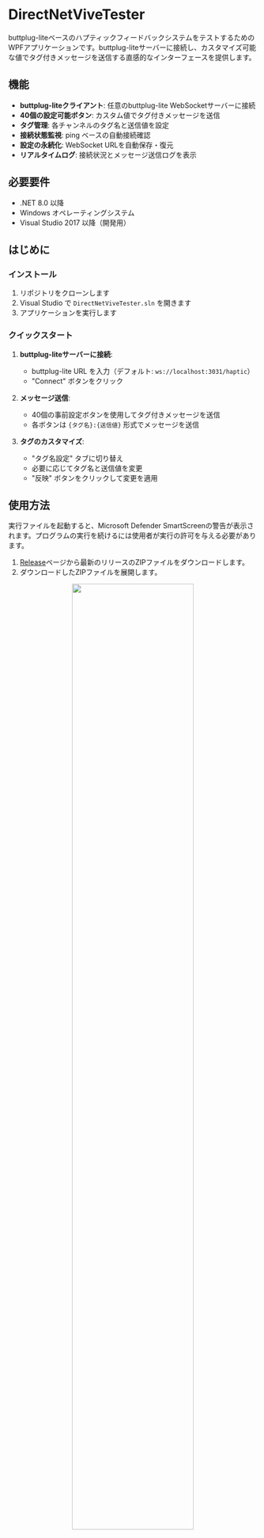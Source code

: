 # DirectNetViveTester

buttplug-liteベースのハプティックフィードバックシステムをテストするためのWPFアプリケーションです。buttplug-liteサーバーに接続し、カスタマイズ可能な値でタグ付きメッセージを送信する直感的なインターフェースを提供します。

## 機能

- **buttplug-liteクライアント**: 任意のbuttplug-lite WebSocketサーバーに接続
- **40個の設定可能ボタン**: カスタム値でタグ付きメッセージを送信
- **タグ管理**: 各チャンネルのタグ名と送信値を設定
- **接続状態監視**: ping ベースの自動接続確認
- **設定の永続化**: WebSocket URLを自動保存・復元
- **リアルタイムログ**: 接続状況とメッセージ送信ログを表示

## 必要要件

- .NET 8.0 以降
- Windows オペレーティングシステム
- Visual Studio 2017 以降（開発用）

## はじめに

### インストール

1. リポジトリをクローンします
2. Visual Studio で `DirectNetViveTester.sln` を開きます
3. アプリケーションを実行します

### クイックスタート

1. **buttplug-liteサーバーに接続**:
   - buttplug-lite URL を入力（デフォルト: `ws://localhost:3031/haptic`）
   - "Connect" ボタンをクリック

2. **メッセージ送信**:
   - 40個の事前設定ボタンを使用してタグ付きメッセージを送信
   - 各ボタンは `{タグ名}:{送信値}` 形式でメッセージを送信

3. **タグのカスタマイズ**:
   - "タグ名設定" タブに切り替え
   - 必要に応じてタグ名と送信値を変更
   - "反映" ボタンをクリックして変更を適用

## 使用方法

実行ファイルを起動すると、Microsoft Defender SmartScreenの警告が表示されます。プログラムの実行を続けるには使用者が実行の許可を与える必要があります。

1. [Release](https://github.com/ashio-t/DirectNetVibeTester/releases)ページから最新のリリースのZIPファイルをダウンロードします。
1. ダウンロードしたZIPファイルを展開します。
<p align="center">
<img src="images/zipfile.png" width=70%>
</p>
1. `DirectNetViveTester.exe`をダブルクリックして実行します。
1. "Windows Defender SmartScreen……"の警告が表示されるので、`詳細情報`をクリックします。
<p align="center">
<img src="images/windows_defender_smartscreen1.png" width=70%>
</p>
1. "Windows Defender SmartScreen……"ウィンドウを横にスクロールして右側の`実行`ボタンを見つけ、クリックし、実行に許可を与えてください。
<p align="center">
<img src="images/windows_defender_smartscreen2.png" width=70%>
</p>
1. デフォルトで表示されているURLを参考に、接続したいbuttplug-liteサーバーのURLを入力し、`Connect`ボタンをクリックしてください。接続成功のメッセージが表示されたら、正常に接続されています。`CN1:a`から始まるボタンを押すと、それぞれのタグ名と送信値でメッセージが送信されます。
<p align="center">
<img src="images/DirectNetViveTester.png" width=70%>
</p>

### デフォルト設定

アプリケーションには40個の事前定義タグが含まれています：
- タグ: `a` から `z`、その後 `aa` から `an`
- デフォルト送信値: すべてのタグで `1.0`

### メッセージ形式

メッセージは以下の形式で送信されます：
```
{タグ名}:{送信値}
```

例: `a:1.0`, `haptic_left:0.5`

### 接続管理

- **Connect**: WebSocket接続を確立
- **Disconnect**: 接続を正常に終了
- **自動再接続**: 接続切断を自動処理

## 開発

### プロジェクト構造

```
DirectNetViveTester/
├── MainWindow.xaml          # メインUI レイアウト
├── MainWindow.xaml.cs       # メインアプリケーションロジック
├── App.xaml                 # アプリケーションリソース
├── App.xaml.cs              # アプリケーションエントリーポイント
├── Properties/
│   └── Settings.settings    # ユーザー設定
└── DirectNetViveTester.csproj
```

## 設定

### 設定項目

ユーザー設定は `Properties/Settings.settings` に自動保存されます：
- 最後に使用したbuttplug-lite URL
- ウィンドウの位置とサイズ

### カスタマイズ

- **タグ名**: 40個の各チャンネルにカスタム名を設定
- **送信値**: 各タグにカスタム数値を設定
- **buttplug-lite URL**: 必要に応じて異なるサーバーに接続

## トラブルシューティング

### よくある問題

1. **接続失敗**: buttplug-liteサーバーが実行中でアクセス可能か確認
2. **メッセージが送信されない**: ログウィンドウで接続状態を確認
3. **設定が保存されない**: アプリケーションに書き込み権限があるか確認

### ログメッセージ

アプリケーションは以下のリアルタイムログを表示します：
- 接続状態
- メッセージ送信結果
- エラー詳細


## ライセンス

[MITライセンス](LICENSE)の下で提供されています。
このプロジェクトは使用・変更が可能です。

## 作者

[Herbst17904634](https://x.com/Herbst17904634)
